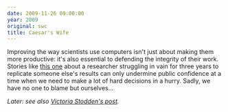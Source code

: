 ```yaml
---
date: 2009-11-26 09:00:00
year: 2009
original: swc
title: Caesar's Wife
---
```

<p>Improving the way scientists use computers isn't just about making them more productive: it's also essential to defending the integrity of their work. Stories like <a href="http://pajamasmedia.com/blog/climategate-computer-codes-are-the-real-story/">this one</a> about a researcher struggling in vain for three years to replicate someone else's results can only undermine public confidence at a time when we need to make a lot of hard decisions in a hurry. Sadly, we have no one to blame but ourselves...</p>
<p><em>Later: see also <a href="http://stodden.wordpress.com/2009/11/30/the-climate-modeling-leak-code-and-data-generating-published-results-must-be-open-and-facilitate-reproducibility/">Victoria Stodden's post</a>.</em></p>
